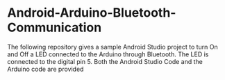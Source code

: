 # Android-Arduino-Bluetooth-Communication
The following repository gives a sample Android Studio project to turn On and Off a LED connected to the Arduino through Bluetooth.
The LED is connected to the digital pin 5. Both the Android Studio Code and the Arduino code are provided

